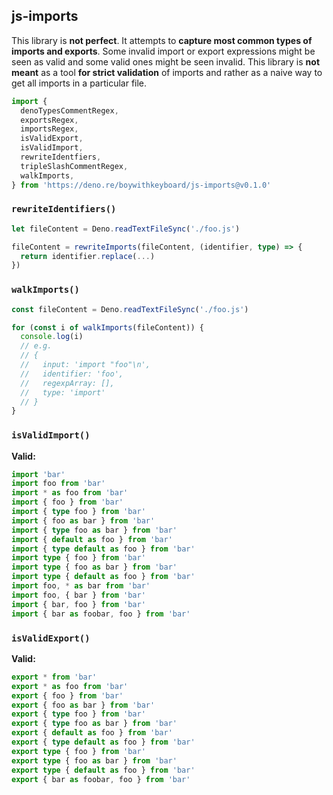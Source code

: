 ## js-imports

This library is **not perfect**. It attempts to **capture most common types of
imports and exports**. Some invalid import or export expressions might be seen
as valid and some valid ones might be seen invalid. This library is **not
meant** as a tool **for strict validation** of imports and rather as a naive way
to get all imports in a particular file.

```ts
import {
  denoTypesCommentRegex,
  exportsRegex,
  importsRegex,
  isValidExport,
  isValidImport,
  rewriteIdentfiers,
  tripleSlashCommentRegex,
  walkImports,
} from 'https://deno.re/boywithkeyboard/js-imports@v0.1.0'
```

### `rewriteIdentifiers()`

```ts
let fileContent = Deno.readTextFileSync('./foo.js')

fileContent = rewriteImports(fileContent, (identifier, type) => {
  return identifier.replace(...)
})
```

### `walkImports()`

```ts
const fileContent = Deno.readTextFileSync('./foo.js')

for (const i of walkImports(fileContent)) {
  console.log(i)
  // e.g.
  // {
  //   input: 'import "foo"\n',
  //   identifier: 'foo',
  //   regexpArray: [],
  //   type: 'import'
  // }
}
```

### `isValidImport()`

**Valid:**

```ts
import 'bar'
import foo from 'bar'
import * as foo from 'bar'
import { foo } from 'bar'
import { type foo } from 'bar'
import { foo as bar } from 'bar'
import { type foo as bar } from 'bar'
import { default as foo } from 'bar'
import { type default as foo } from 'bar'
import type { foo } from 'bar'
import type { foo as bar } from 'bar'
import type { default as foo } from 'bar'
import foo, * as bar from 'bar'
import foo, { bar } from 'bar'
import { bar, foo } from 'bar'
import { bar as foobar, foo } from 'bar'
```

### `isValidExport()`

**Valid:**

```ts
export * from 'bar'
export * as foo from 'bar'
export { foo } from 'bar'
export { foo as bar } from 'bar'
export { type foo } from 'bar'
export { type foo as bar } from 'bar'
export { default as foo } from 'bar'
export { type default as foo } from 'bar'
export type { foo } from 'bar'
export type { foo as bar } from 'bar'
export type { default as foo } from 'bar'
export { bar as foobar, foo } from 'bar'
```

